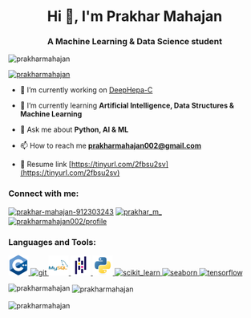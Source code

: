 <h1 align="center">Hi 👋, I'm Prakhar Mahajan</h1>
<h3 align="center">A Machine Learning & Data Science student</h3>

<p align="left"> <img src="https://komarev.com/ghpvc/?username=prakharmahajan&label=Profile%20views&color=0e75b6&style=flat" alt="prakharmahajan" /> </p>

<p align="left"> <a href="https://github.com/ryo-ma/github-profile-trophy"><img src="https://github-profile-trophy.vercel.app/?username=prakharmahajan" alt="prakharmahajan" /></a> </p>

- 🔭 I’m currently working on [DeepHepa-C](https://github.com/PrakharMahajan/DeepHepa-C)

- 🌱 I’m currently learning **Artificial Intelligence, Data Structures & Machine Learning**

- 💬 Ask me about **Python, AI & ML**

- 📫 How to reach me **prakharmahajan002@gmail.com**

- 📄 Resume link [https://tinyurl.com/2fbsu2sv](https://tinyurl.com/2fbsu2sv)

<h3 align="left">Connect with me:</h3>
<p align="left">
<a href="https://linkedin.com/in/prakhar-mahajan-912303243" target="blank"><img align="center" src="https://raw.githubusercontent.com/rahuldkjain/github-profile-readme-generator/master/src/images/icons/Social/linked-in-alt.svg" alt="prakhar-mahajan-912303243" height="30" width="40" /></a>
<a href="https://instagram.com/prakhar_m_" target="blank"><img align="center" src="https://raw.githubusercontent.com/rahuldkjain/github-profile-readme-generator/master/src/images/icons/Social/instagram.svg" alt="prakhar_m_" height="30" width="40" /></a>
<a href="https://auth.geeksforgeeks.org/user/prakharmahajan002/profile" target="blank"><img align="center" src="https://raw.githubusercontent.com/rahuldkjain/github-profile-readme-generator/master/src/images/icons/Social/geeks-for-geeks.svg" alt="prakharmahajan002/profile" height="30" width="40" /></a>
</p>

<h3 align="left">Languages and Tools:</h3>
<p align="left"> <a href="https://www.w3schools.com/cpp/" target="_blank" rel="noreferrer"> <img src="https://raw.githubusercontent.com/devicons/devicon/master/icons/cplusplus/cplusplus-original.svg" alt="cplusplus" width="40" height="40"/> </a> <a href="https://git-scm.com/" target="_blank" rel="noreferrer"> <img src="https://www.vectorlogo.zone/logos/git-scm/git-scm-icon.svg" alt="git" width="40" height="40"/> </a> <a href="https://www.mysql.com/" target="_blank" rel="noreferrer"> <img src="https://raw.githubusercontent.com/devicons/devicon/master/icons/mysql/mysql-original-wordmark.svg" alt="mysql" width="40" height="40"/> </a> <a href="https://pandas.pydata.org/" target="_blank" rel="noreferrer"> <img src="https://raw.githubusercontent.com/devicons/devicon/2ae2a900d2f041da66e950e4d48052658d850630/icons/pandas/pandas-original.svg" alt="pandas" width="40" height="40"/> </a> <a href="https://www.python.org" target="_blank" rel="noreferrer"> <img src="https://raw.githubusercontent.com/devicons/devicon/master/icons/python/python-original.svg" alt="python" width="40" height="40"/> </a> <a href="https://scikit-learn.org/" target="_blank" rel="noreferrer"> <img src="https://upload.wikimedia.org/wikipedia/commons/0/05/Scikit_learn_logo_small.svg" alt="scikit_learn" width="40" height="40"/> </a> <a href="https://seaborn.pydata.org/" target="_blank" rel="noreferrer"> <img src="https://seaborn.pydata.org/_images/logo-mark-lightbg.svg" alt="seaborn" width="40" height="40"/> </a> <a href="https://www.tensorflow.org" target="_blank" rel="noreferrer"> <img src="https://www.vectorlogo.zone/logos/tensorflow/tensorflow-icon.svg" alt="tensorflow" width="40" height="40"/> </a> </p>

<p><img align="left" src="https://github-readme-stats.vercel.app/api/top-langs?username=prakharmahajan&show_icons=true&locale=en&layout=compact" alt="prakharmahajan" /></p>

<p>&nbsp;<img align="center" src="https://github-readme-stats.vercel.app/api?username=prakharmahajan&show_icons=true&locale=en" alt="prakharmahajan" /></p>

<p><img align="center" src="https://github-readme-streak-stats.herokuapp.com/?user=prakharmahajan&" alt="prakharmahajan" /></p>
